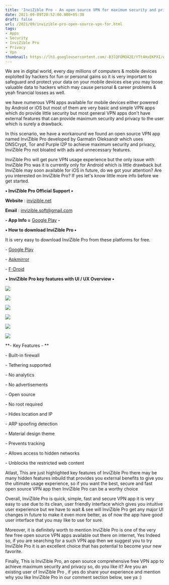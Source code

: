 ```yaml
---
title: 'InviZible Pro - An open source VPN for maximum security and privacy!'
date: 2021-09-09T20:52:00.000+05:30
draft: false
url: /2021/09/invizible-pro-open-source-vpn-for.html
tags: 
- Apps
- Security
- InviZible Pro
- Privacy
- Vpn
thumbnail: https://lh3.googleusercontent.com/-B3lQFOMQ42E/YTt4HxEKPXI/AAAAAAAAGnI/i_XdOCMOtlwdzC1iL66QvsgSt4St-MU6ACLcBGAsYHQ/s1600/1631287315750653-0.png
---
```


  

We are in digital world, every day millions of computers & mobile devices exploited by hackers for fun or personal gains so it is very important to safeguard and protect your data on your mobile devices else you may loose valuable data to hackers which may cause personal & career problems & yeah financial losses as well.

  

we have numerous VPN apps available for mobile devices either powered by Android or iOS but most of them are very basic and simple VPN apps which do provide little security but most general VPN apps don't have external features that can provide maximum security and privacy to the user which is surely a drawback.

  

In this scenario, we have a workaround we found an open source VPN app named InviZible Pro developed by Garmatin Oleksandr which uses DNSCrypt, Tor and Purple I2P to achieve maximum security and privacy, InviZible Pro not bloated with ads and unnecessary features.

  

InviZible Pro will get pure VPN usage experience but the only issue with InviZible Pro was it is currently only for Android which is little drawback but InviZible may soon available for iOS in future, do we got your attention? Are you interested on InviZible Pro? If yes let's know little more info before we get started.

  

**• InviZible Pro Official Support •**

**Website** : [invizible.net](http://invizible.net)

  

**Email** : [invizible.soft@gmail.com](http://invizible.soft@gmail.com)

**\- App Info =** [Google Play](https://play.google.com/store/apps/details?id=pan.alexander.tordnscrypt.gp) **-**

**• How to download InviZible Pro •**

It is very easy to download InviZible Pro from these platforms for free.

  

\- [Google Play](https://play.google.com/store/apps/details?id=pan.alexander.tordnscrypt.gp)

\- [Apkmirror](https://m.apkpure.com/invizible-pro/pan.alexander.tordnscrypt.gp/amp)

\- [F-Droid](https://f-droid.org/en/packages/pan.alexander.tordnscrypt.stable/)

  

• **InviZible Pro key features with UI / UX Overview •**

 **![](https://lh3.googleusercontent.com/-nCU5khpal3c/YTt4EyrII0I/AAAAAAAAGnE/qrsnJX00lgYVEkcLKyHxCkqXIL7lblYEACLcBGAsYHQ/s1600/1631287309137610-1.png)** 

 **![](https://lh3.googleusercontent.com/-BanuChduF0k/YTt4DEpOujI/AAAAAAAAGnA/02W2Aj35ifkjJC-oWWc9mnzjjAg1lAZCwCLcBGAsYHQ/s1600/1631287302692981-2.png)** 

 **![](https://lh3.googleusercontent.com/-DvEf5Tla3S8/YTt4Bp99cJI/AAAAAAAAGm8/AoKdqz_HIi88UTAeHFvToZOeIQf9cDeLACLcBGAsYHQ/s1600/1631287291731506-3.png)** 

 **![](https://lh3.googleusercontent.com/-1CUGKmrmQTM/YTt3-xV-tsI/AAAAAAAAGm4/JjQnLrlV_Lgw38lUw2ZQEiTurxDbdgu1wCLcBGAsYHQ/s1600/1631287283693905-4.png)** 

 **![](https://lh3.googleusercontent.com/-j_RMct5qdcA/YTt3898qlsI/AAAAAAAAGm0/mX3FMetIqoQm-jdZAyC_Jf4woMdKvyfTgCLcBGAsYHQ/s1600/1631287278631383-5.png)** 

 **![](https://lh3.googleusercontent.com/-4XUprb-p8nU/YTt37bxNuLI/AAAAAAAAGmw/v15CkiTNdVMLUXGkUOWAQq3fjHfo9dTcACLcBGAsYHQ/s1600/1631287265608327-6.png)** 

**\- Key Features - **

  

\- Built-in firewall

\- Tethering supported

\- No analytics

\- No advertisements

\- Open source

\- No root required

\- Hides location and IP  

\- ARP spoofing detection

\- Material design theme

\- Prevents tracking

\- Allows access to hidden networks

\- Unblocks the restricted web content

  

Atlast, This are just highlighted key features of InviZible Pro there may be many hidden features inbuild that provides you external benefits to give you the ultimate usage experience, so if you want the best, secure and fast open source VPN app then InviZible Pro can be a worthy choice

  

Overall, InviZible Pro is quick, simple, fast and secure VPN app it is very easy to use due to its clean, user friendly interface which gives you intuitive user experience but we have to wait & see will InviZible Pro get any major UI changes in future to make it even more better, as of now the app have good user interface that you may like to use for sure.  

  

Moreover, it is definitely worth to mention InviZible Pro is one of the very few free open source VPN apps available out there on internet, Yes Indeed so, if you are searching for a such VPN app then we suggest you to try InviZible Pro it is an excellent choice that has potential to become your new favorite.

  

Finally, This is InviZible Pro, an open source comprehensive free VPN app to achieve maximum security and privacy so, do you like it? Are you an existing user of InviZible Pro , if yes do share your experience and mention why you like InviZible Pro in our comment section below, see ya :)